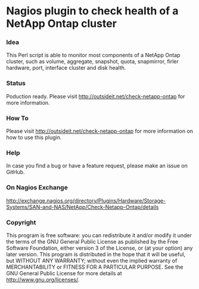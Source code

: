 # Nagios plugin to check health of a NetApp Ontap cluster

### Idea

This Perl script is able to monitor most components of a NetApp Ontap cluster, such as volume, aggregate, 
snapshot, quota, snapmirror, firler hardware, port, interface cluster and disk health.

### Status

Poduction ready. Please visit http://outsideit.net/check-netapp-ontap for more information.

### How To

Please visit http://outsideit.net/check-netapp-ontap for more information on how to use this plugin.

### Help

In case you find a bug or have a feature request, please make an issue on GitHub.

### On Nagios Exchange

http://exchange.nagios.org/directory/Plugins/Hardware/Storage-Systems/SAN-and-NAS/NetApp/Check-Netapp-Ontap/details

### Copyright

This program is free software: you can redistribute it and/or modify it under the terms of the GNU General Public 
License as published by the Free Software Foundation, either version 3 of the License, or (at your option) any later 
version. This program is distributed in the hope that it will be useful, but WITHOUT ANY WARRANTY; without even the 
implied warranty of MERCHANTABILITY or FITNESS FOR A PARTICULAR PURPOSE. See the GNU General Public License for more 
details at <http://www.gnu.org/licenses/>.

